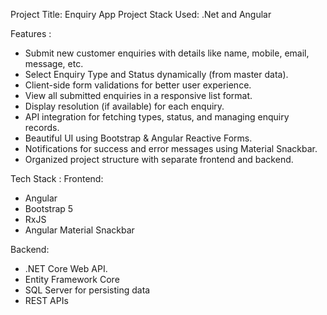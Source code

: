 Project 
Title: Enquiry App Project
Stack Used: .Net and Angular

Features :
- Submit new customer enquiries with details like name, mobile, email, message, etc.
- Select Enquiry Type and Status dynamically (from master data).
- Client-side form validations for better user experience.
- View all submitted enquiries in a responsive list format.
- Display resolution (if available) for each enquiry.
- API integration for fetching types, status, and managing enquiry records.
- Beautiful UI using Bootstrap & Angular Reactive Forms.
- Notifications for success and error messages using Material Snackbar.
- Organized project structure with separate frontend and backend.

Tech Stack :
Frontend:
  - Angular
  - Bootstrap 5
  - RxJS
  - Angular Material Snackbar

Backend:
 - .NET Core Web API.
 -  Entity Framework Core
 -  SQL Server for persisting data
 -  REST APIs



